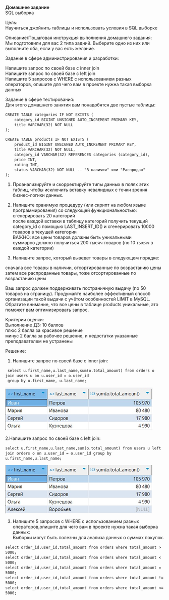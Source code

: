 **Домашнее задание**  
SQL выборка  

Цель:  
Научиться джойнить таблицы и использовать условия в SQL выборке  


Описание/Пошаговая инструкция выполнения домашнего задания:  
Мы подготовили для вас 2 типа задний. Выберите одно из них или выполните оба, если у вас есть желание.  

Задание в сфере администрирования и разработки:  

Напишите запрос по своей базе с inner join  
Напишите запрос по своей базе с left join  
Напишите 5 запросов с WHERE с использованием разных  
операторов, опишите для чего вам в проекте нужна такая выборка данных  


Задание в сфере тестирования:    
Для этого домашнего занятия вам понадобятся две пустые таблицы:  
```
CREATE TABLE categories IF NOT EXISTS (
    category_id BIGINT UNSIGNED AUTO_INCREMENT PRIMARY KEY,
    title VARCHAR(32) NOT NULL
);
```
```
CREATE TABLE products IF NOT EXISTS (
    product_id BIGINT UNSIGNED AUTO_INCREMENT PRIMARY KEY,
    title VARCHAR(32) NOT NULL,
    category_id VARCHAR(32) REFERENCES categories (category_id),
    price INT,
    rating INT,
    status VARCHAR(32) NOT NULL -- "В наличии" или "Распродан"
);
```
1. Проанализируйте и скорректируйте типы данных в полях этих таблиц, чтобы исключить вставку невалидных с точки зрения бизнес-логики данных.  

2. Напишите хранимую процедуру (или скрипт на любом языке программирования) со следующей функциональностью:  
сгенерировать 20 категорий  
после каждой вставки в таблицу категорий получить текущий category_id с помощью LAST_INSERT_ID() и сгенерировать 10000 товаров в текущей категории  
ВАЖНО: все цены товаров должны быть уникальными  
суммарно должно получиться 200 тысяч товаров (по 10 тысяч в каждой категории)  

3. Напишите запрос, который выведет товары в следующем порядке:  

сначала все товары в наличии, отсортированные по возрастанию цены  
затем все распроданные товары, тоже отсортированные по возрастанию цены  

Ваш запрос должен поддерживать постраничную выдачу (по 50 товаров на страницу). Продумайте наиболее эффективный способ организации такой выдачи с учётом особенностей LIMIT в MySQL. Обратите внимание, что все цены в таблице products уникальные, это поможет вам оптимизировать запрос.  


Критерии оценки:  
Выполнение ДЗ: 10 баллов  
плюс 2 балла за красивое решение  
минус 2 балла за рабочее решение, и недостатки указанные преподавателем не устранены  

Решение:  
1. Напишите запрос по своей базе с inner join: 
```
 select u.first_name,u.last_name,sum(o.total_amount) from orders o join users u on u.user_id = o.user_id
 group by u.first_name, u.last_name;
```
![inner_join](https://github.com/thornix/otus_dba/blob/main/hw11_mysql_dml_insert_update_delete/inner_join.jpg)  

2.Напишите запрос по своей базе с left join:  
```
select u.first_name,u.last_name,sum(o.total_amount) from users u left join orders o on u.user_id = o.user_id group by u.first_name,u.last_name;
```
![inner_join](https://github.com/thornix/otus_dba/blob/main/hw11_mysql_dml_insert_update_delete/left_join.jpg)  

3. Напишите 5 запросов с WHERE с использованием разных операторов,опишите для чего вам в проекте нужна такая выборка данных:  
Выборки могут быть полезны для анализа данных о суммах покупок.  
```
select order_id,user_id,total_amount from orders where total_amount > 5000;
select order_id,user_id,total_amount from orders where total_amount < 5000;
select order_id,user_id,total_amount from orders where total_amount = 5000;
select order_id,user_id,total_amount from orders where total_amount != 5000;
select order_id,user_id,total_amount from orders where total_amount <= 5000;
```








